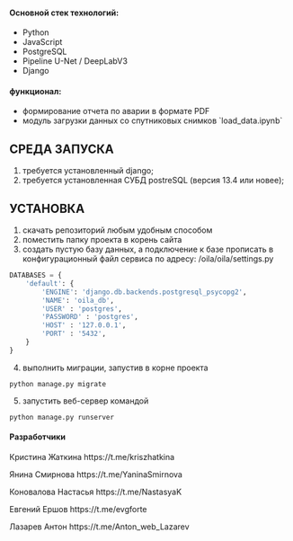 <h4>Основной стек технологий:</h4>
<ul>
    <li>Python</li> 
    <li>JavaScript</li>
    <li>PostgreSQL</li>
    <li>Pipeline U-Net / DeepLabV3</li>
    <li>Django</li> 
</ul>

<h4>функционал:</h4>
<ul>
    <li>формирование отчета по аварии в формате PDF</li>
    <li>модуль загрузки данных со спутниковых снимков `load_data.ipynb`</li>
</ul>


СРЕДА ЗАПУСКА
------------
1) требуется установленный django;
3) требуется установленная СУБД postreSQL (версия 13.4 или новее);

УСТАНОВКА
------------
1) скачать репозиторий любым удобным способом
2) поместить папку проекта в корень сайта
3) создать пустую базу данных, а подключение к базе прописать в конфигурационный файл сервиса по адресу: /oila/oila/settings.py
```python
DATABASES = {
    'default': {
        'ENGINE': 'django.db.backends.postgresql_psycopg2',
        'NAME': 'oila_db',
        'USER' : 'postgres',
        'PASSWORD' : 'postgres',
        'HOST' : '127.0.0.1',
        'PORT' : '5432',
    }
}
```
4) выполнить миграции, запустив в корне проекта
```
python manage.py migrate
```

5) запустить веб-сервер командой
```
python manage.py runserver
```
 



<h4>Разработчики</h4>

<P>Кристина Жаткина https://t.me/kriszhatkina</P>
<P>Янина Смирнова https://t.me/YaninaSmirnova</P>
<P>Коновалова Настасья https://t.me/NastasyaK</P>
<P>Евгений Ершов https://t.me/evgforte</P>
<P>Лазарев Антон https://t.me/Anton_web_Lazarev</P>
